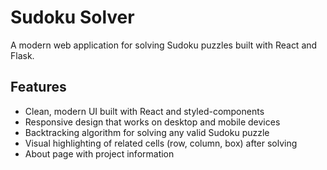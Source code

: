 # Sudoku Solver

A modern web application for solving Sudoku puzzles built with React and Flask.

## Features

- Clean, modern UI built with React and styled-components
- Responsive design that works on desktop and mobile devices
- Backtracking algorithm for solving any valid Sudoku puzzle
- Visual highlighting of related cells (row, column, box) after solving
- About page with project information
